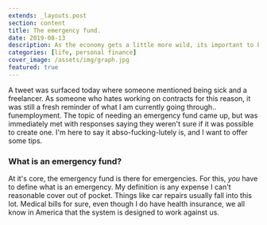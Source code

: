 ```yaml
---
extends: _layouts.post
section: content
title: The emergency fund.
date: 2019-08-13
description: As the economy gets a little more wild, its important to be stashing money away.
categories: [life, personal finance]
cover_image: /assets/img/graph.jpg
featured: true
---
```


A tweet was surfaced today where someone mentioned being sick and a freelancer. As someone who hates working on contracts for this reason, it was still a fresh reminder of what I am currently going through.. funemployment. The topic of needing an emergency fund came up, but was immediately met with responses saying they weren't sure if it was possible to create one. I'm here to say it abso-fucking-lutely is, and I want to offer some tips. 

### What is an emergency fund?

At it's core, the emergency fund is there for emergencies. For this, _you_ have to define what is an emergency. My definition is any expense I can't reasonable cover out of pocket. Things like car repairs usually fall into this lot. Medical bills for sure, even though I do have health insurance, we all know in America that the system is designed to work against us. 